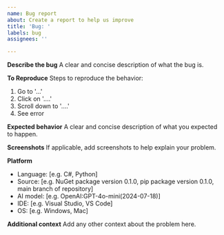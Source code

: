 ```yaml
---
name: Bug report
about: Create a report to help us improve
title: 'Bug: '
labels: bug
assignees: ''

---
```


**Describe the bug**
A clear and concise description of what the bug is.

**To Reproduce**
Steps to reproduce the behavior:
1. Go to '...'
2. Click on '....'
3. Scroll down to '....'
4. See error

**Expected behavior**
A clear and concise description of what you expected to happen.

**Screenshots**
If applicable, add screenshots to help explain your problem.

**Platform**
 - Language: [e.g. C#, Python]
 - Source: [e.g. NuGet package version 0.1.0, pip package version 0.1.0, main branch of repository]
 - AI model: [e.g. OpenAI:GPT-4o-mini(2024-07-18)]
 - IDE: [e.g. Visual Studio, VS Code]
 - OS: [e.g. Windows, Mac]

**Additional context**
Add any other context about the problem here.

